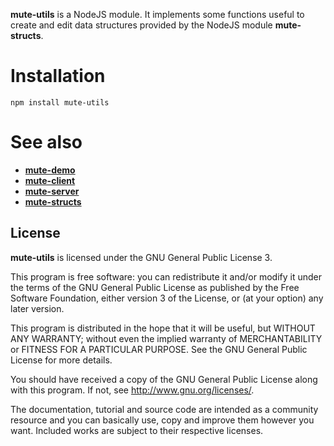 **mute-utils** is a NodeJS module. It implements some functions useful to create and edit data structures provided by the NodeJS module **mute-structs**.

# Installation

```
npm install mute-utils
```

# See also

* [**mute-demo**](https://github.com/MatthieuNICOLAS/mute-demo)
* [**mute-client**](https://github.com/MatthieuNICOLAS/mute-client)
* [**mute-server**](https://github.com/MatthieuNICOLAS/mute-server)
* [**mute-structs**](https://github.com/MatthieuNICOLAS/mute-structs)

## License

**mute-utils** is licensed under the GNU General Public License 3.

This program is free software: you can redistribute it and/or modify it under
the terms of the GNU General Public License as published by the Free Software
Foundation, either version 3 of the License, or (at your option) any later
version.

This program is distributed in the hope that it will be useful, but WITHOUT
ANY WARRANTY; without even the implied warranty of MERCHANTABILITY or FITNESS
FOR A PARTICULAR PURPOSE. See the GNU General Public License for more details.

You should have received a copy of the GNU General Public License along with
this program. If not, see <http://www.gnu.org/licenses/>.

The documentation, tutorial and source code are intended as a community
resource and you can basically use, copy and improve them however you want.
Included works are subject to their respective licenses.